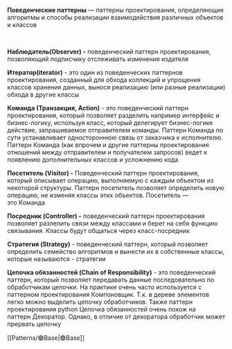 **Поведенческие паттерны** — паттерны проектирования, определяющие алгоритмы и способы реализации взаимодействия различных объектов и классов

‌

**Наблюдатель(Observer) -** поведенческий паттерн проектирования, позволяющий подписчику отслеживать изменения издателя

**Итератор(iterator)** - это один из поведенческих паттернов проектирования, созданный для обхода коллекций и упрощения классов хранения данных, вынося реализацию (или разные реализации) обхода в другие классы

**Команда (Транзакция, Action)** - это поведенческий паттерн проектирования, который позволяет разделить например интерфейс и бизнес-логику, используя класс, который делегирует бизнес-логике действие, запрашиваемое отправителем команды. Паттерн Команда по сути устанавливает одностороннюю связь от заказчика к исполнителю. Паттерн Команда (как впрочем и другие паттерны проектирования отношений между отправителем и получателем запросов) ведет к появлению дополнительных классов и усложнению кода

**Посетитель (Visitor) -** Поведенческий паттерн проектирования, который описывает операцию, выполняемую с каждым объектом из некоторой структуры. Паттерн посетитель позволяет определить новую операцию, не изменяя классы этих объектов. Посетитель — это Команда

**Посредник (Controller) -** поведенческий паттерн проектирования позволяет разлепить связи между классами и берет на себя функцию связывания. Классы будут общаться через класс-посредник

**Стратегия (Strategy)** - поведенческий паттерн, который позволяет определить семейство алгоритмов и вынести их в собственные классы, которые называются - стратегии

**Цепочка обязанностей (Chain of Responsibility)** - это поведенческий паттерн, который позволяет передавать данные последовательно по обработчикам цепочки. На практике очень часто используется с паттерном проектирования Компоновщик. Т.к. в дереве элементов легко можно выделить цепочку обработчиков. Также паттерн проектирования python Цепочка обязанностей очень похож на паттерн Декоратор. Однако, в отличие от декоратора обработчик может прервать цепочку

[[Patterns/🟢Base|🟢Base]]